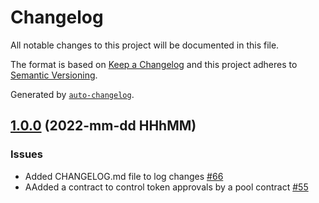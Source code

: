 # Changelog

All notable changes to this project will be documented in this file.

The format is based on [Keep a Changelog](https://keepachangelog.com/en/1.0.0/)
and this project adheres to [Semantic Versioning](https://semver.org/spec/v2.0.0.html).

Generated by [`auto-changelog`](https://github.com/CookPete/auto-changelog).

## [1.0.0]() (2022-mm-dd HHhMM)

### Issues

- Added CHANGELOG.md file to log changes [#66](https://github.com/Sintrop/core-contracts/issues/66)
- AAdded a contract to control token approvals by a pool contract [#55](https://github.com/Sintrop/core-contracts/issues/55)
